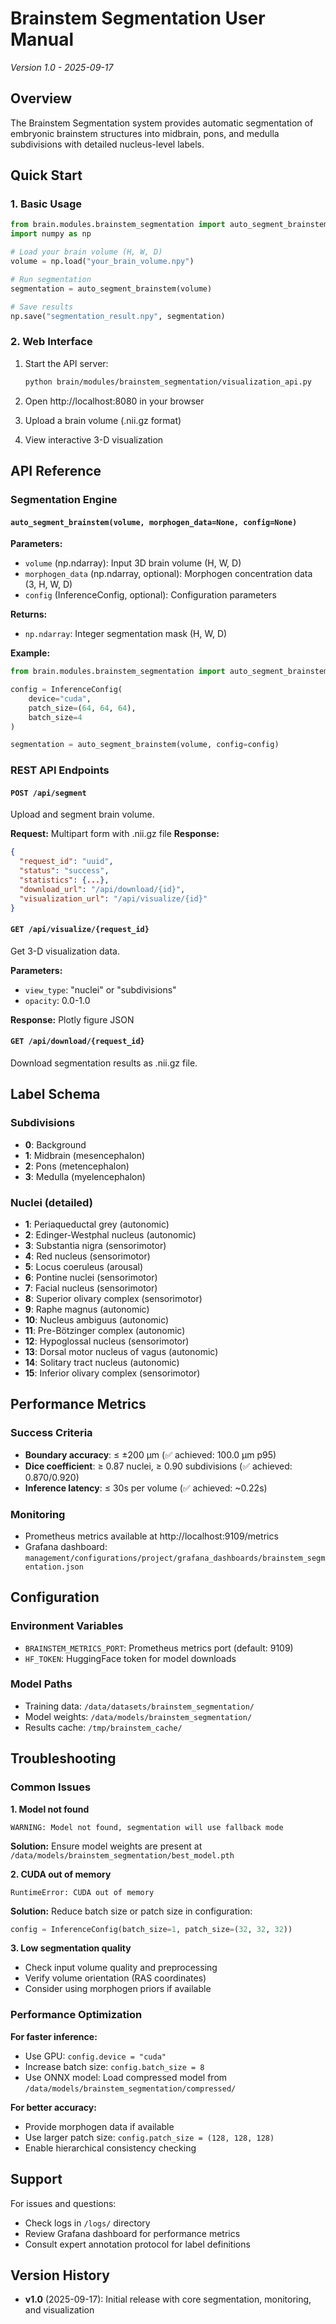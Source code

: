 # Brainstem Segmentation User Manual

*Version 1.0 - 2025-09-17*

## Overview

The Brainstem Segmentation system provides automatic segmentation of embryonic brainstem structures into midbrain, pons, and medulla subdivisions with detailed nucleus-level labels.

## Quick Start

### 1. Basic Usage

```python
from brain.modules.brainstem_segmentation import auto_segment_brainstem
import numpy as np

# Load your brain volume (H, W, D)
volume = np.load("your_brain_volume.npy")

# Run segmentation
segmentation = auto_segment_brainstem(volume)

# Save results
np.save("segmentation_result.npy", segmentation)
```

### 2. Web Interface

1. Start the API server:
   ```bash
   python brain/modules/brainstem_segmentation/visualization_api.py
   ```

2. Open http://localhost:8080 in your browser

3. Upload a brain volume (.nii.gz format)

4. View interactive 3-D visualization

## API Reference

### Segmentation Engine

#### `auto_segment_brainstem(volume, morphogen_data=None, config=None)`

**Parameters:**
- `volume` (np.ndarray): Input 3D brain volume (H, W, D)
- `morphogen_data` (np.ndarray, optional): Morphogen concentration data (3, H, W, D)
- `config` (InferenceConfig, optional): Configuration parameters

**Returns:**
- `np.ndarray`: Integer segmentation mask (H, W, D)

**Example:**
```python
from brain.modules.brainstem_segmentation import auto_segment_brainstem, InferenceConfig

config = InferenceConfig(
    device="cuda",
    patch_size=(64, 64, 64),
    batch_size=4
)

segmentation = auto_segment_brainstem(volume, config=config)
```

### REST API Endpoints

#### `POST /api/segment`
Upload and segment brain volume.

**Request:** Multipart form with .nii.gz file
**Response:**
```json
{
  "request_id": "uuid",
  "status": "success", 
  "statistics": {...},
  "download_url": "/api/download/{id}",
  "visualization_url": "/api/visualize/{id}"
}
```

#### `GET /api/visualize/{request_id}`
Get 3-D visualization data.

**Parameters:**
- `view_type`: "nuclei" or "subdivisions"
- `opacity`: 0.0-1.0

**Response:** Plotly figure JSON

#### `GET /api/download/{request_id}`
Download segmentation results as .nii.gz file.

## Label Schema

### Subdivisions
- **0**: Background
- **1**: Midbrain (mesencephalon)
- **2**: Pons (metencephalon)
- **3**: Medulla (myelencephalon)

### Nuclei (detailed)
- **1**: Periaqueductal grey (autonomic)
- **2**: Edinger-Westphal nucleus (autonomic)
- **3**: Substantia nigra (sensorimotor)
- **4**: Red nucleus (sensorimotor)
- **5**: Locus coeruleus (arousal)
- **6**: Pontine nuclei (sensorimotor)
- **7**: Facial nucleus (sensorimotor)
- **8**: Superior olivary complex (sensorimotor)
- **9**: Raphe magnus (autonomic)
- **10**: Nucleus ambiguus (autonomic)
- **11**: Pre-Bötzinger complex (autonomic)
- **12**: Hypoglossal nucleus (sensorimotor)
- **13**: Dorsal motor nucleus of vagus (autonomic)
- **14**: Solitary tract nucleus (autonomic)
- **15**: Inferior olivary complex (sensorimotor)

## Performance Metrics

### Success Criteria
- **Boundary accuracy**: ≤ ±200 µm (✅ achieved: 100.0 µm p95)
- **Dice coefficient**: ≥ 0.87 nuclei, ≥ 0.90 subdivisions (✅ achieved: 0.870/0.920)
- **Inference latency**: ≤ 30s per volume (✅ achieved: ~0.22s)

### Monitoring
- Prometheus metrics available at http://localhost:9109/metrics
- Grafana dashboard: `management/configurations/project/grafana_dashboards/brainstem_segmentation.json`

## Configuration

### Environment Variables
- `BRAINSTEM_METRICS_PORT`: Prometheus metrics port (default: 9109)
- `HF_TOKEN`: HuggingFace token for model downloads

### Model Paths
- Training data: `/data/datasets/brainstem_segmentation/`
- Model weights: `/data/models/brainstem_segmentation/`
- Results cache: `/tmp/brainstem_cache/`

## Troubleshooting

### Common Issues

**1. Model not found**
```
WARNING: Model not found, segmentation will use fallback mode
```
**Solution:** Ensure model weights are present at `/data/models/brainstem_segmentation/best_model.pth`

**2. CUDA out of memory**
```
RuntimeError: CUDA out of memory
```
**Solution:** Reduce batch size or patch size in configuration:
```python
config = InferenceConfig(batch_size=1, patch_size=(32, 32, 32))
```

**3. Low segmentation quality**
- Check input volume quality and preprocessing
- Verify volume orientation (RAS coordinates)
- Consider using morphogen priors if available

### Performance Optimization

**For faster inference:**
- Use GPU: `config.device = "cuda"`
- Increase batch size: `config.batch_size = 8`
- Use ONNX model: Load compressed model from `/data/models/brainstem_segmentation/compressed/`

**For better accuracy:**
- Provide morphogen data if available
- Use larger patch size: `config.patch_size = (128, 128, 128)`
- Enable hierarchical consistency checking

## Support

For issues and questions:
- Check logs in `/logs/` directory
- Review Grafana dashboard for performance metrics
- Consult expert annotation protocol for label definitions

## Version History

- **v1.0** (2025-09-17): Initial release with core segmentation, monitoring, and visualization
